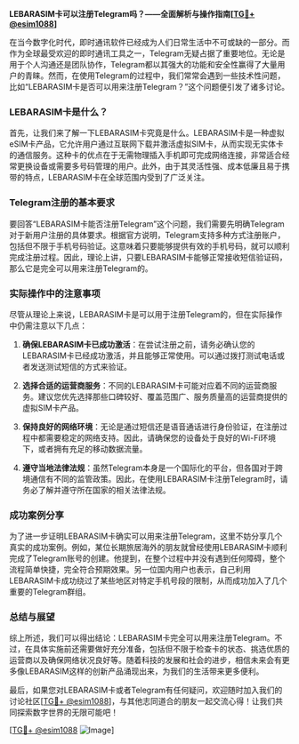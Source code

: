 **LEBARASIM卡可以注册Telegram吗？——全面解析与操作指南[[TG💪+ @esim1088](https://t.me/s/esim1088)]**

在当今数字化时代，即时通讯软件已经成为人们日常生活中不可或缺的一部分。而作为全球最受欢迎的即时通讯工具之一，Telegram无疑占据了重要地位。无论是用于个人沟通还是团队协作，Telegram都以其强大的功能和安全性赢得了大量用户的青睐。然而，在使用Telegram的过程中，我们常常会遇到一些技术性问题，比如“LEBARASIM卡是否可以用来注册Telegram？”这个问题便引发了诸多讨论。

### LEBARASIM卡是什么？

首先，让我们来了解一下LEBARASIM卡究竟是什么。LEBARASIM卡是一种虚拟eSIM卡产品，它允许用户通过互联网下载并激活虚拟SIM卡，从而实现无实体卡的通信服务。这种卡的优点在于无需物理插入手机即可完成网络连接，非常适合经常更换设备或需要多号码管理的用户。此外，由于其灵活性强、成本低廉且易于携带的特点，LEBARASIM卡在全球范围内受到了广泛关注。

### Telegram注册的基本要求

要回答“LEBARASIM卡能否注册Telegram”这个问题，我们需要先明确Telegram对于新用户注册的具体要求。根据官方说明，Telegram支持多种方式注册账户，包括但不限于手机号码验证。这意味着只要能够提供有效的手机号码，就可以顺利完成注册过程。因此，理论上讲，只要LEBARASIM卡能够正常接收短信验证码，那么它是完全可以用来注册Telegram的。

### 实际操作中的注意事项

尽管从理论上来说，LEBARASIM卡是可以用于注册Telegram的，但在实际操作中仍需注意以下几点：

1. **确保LEBARASIM卡已成功激活**：在尝试注册之前，请务必确认您的LEBARASIM卡已经成功激活，并且能够正常使用。可以通过拨打测试电话或者发送测试短信的方式来验证。

2. **选择合适的运营商服务**：不同的LEBARASIM卡可能对应着不同的运营商服务。建议您优先选择那些口碑较好、覆盖范围广、服务质量高的运营商提供的虚拟SIM卡产品。

3. **保持良好的网络环境**：无论是通过短信还是语音通话进行身份验证，在注册过程中都需要稳定的网络支持。因此，请确保您的设备处于良好的Wi-Fi环境下，或者拥有充足的移动数据流量。

4. **遵守当地法律法规**：虽然Telegram本身是一个国际化的平台，但各国对于跨境通信有不同的监管政策。因此，在使用LEBARASIM卡注册Telegram时，请务必了解并遵守所在国家的相关法律法规。

### 成功案例分享

为了进一步证明LEBARASIM卡确实可以用来注册Telegram，这里不妨分享几个真实的成功案例。例如，某位长期旅居海外的朋友就曾经使用LEBARASIM卡顺利完成了Telegram账号的创建。他提到，在整个过程中并没有遇到任何障碍，整个流程简单快捷，完全符合预期效果。另一位国内用户也表示，自己利用LEBARASIM卡成功绕过了某些地区对特定手机号段的限制，从而成功加入了几个重要的Telegram群组。

### 总结与展望

综上所述，我们可以得出结论：LEBARASIM卡完全可以用来注册Telegram。不过，在具体实施前还需要做好充分准备，包括但不限于检查卡的状态、挑选优质的运营商以及确保网络状况良好等。随着科技的发展和社会的进步，相信未来会有更多像LEBARASIM这样的创新产品涌现出来，为我们的生活带来更多便利。

最后，如果您对LEBARASIM卡或者Telegram有任何疑问，欢迎随时加入我们的讨论社区[[TG💪+ @esim1088](https://t.me/s/esim1088)]，与其他志同道合的朋友一起交流心得！让我们共同探索数字世界的无限可能吧！

[[TG💪+ @esim1088](https://t.me/s/esim1088) ![Image](https://i.postimg.cc/4NQfJmqS/Snipaste-2025-05-13-00-14-12.png)]